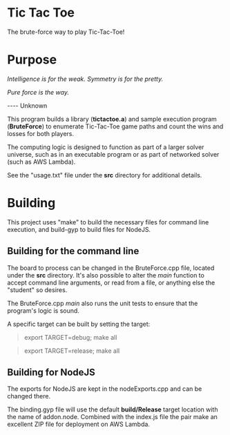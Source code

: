 # Tic Tac Toe
The brute-force way to play Tic-Tac-Toe!

# Purpose
*Intelligence is for the weak.  Symmetry is for the pretty.*

*Pure force is the way.*

---- Unknown

This program builds a library (**tictactoe.a**) and
sample execution program (**BruteForce**) to enumerate
Tic-Tac-Toe game paths and count the wins and losses
for both players.

The computing logic is designed to function as part
of a larger solver universe, such as in an executable
program or as part of networked solver (such as
AWS Lambda).

See the "usage.txt" file under the **src** directory
for additional details.

# Building
This project uses "make" to build the necessary files
for command line execution, and build-gyp to build files
for NodeJS.

## Building for the command line
The board to process can be changed in the BruteForce.cpp
file, located under the **src** directory.  It's also
possible to alter the *main* function to accept command
line arguments, or read from a file, or anything else
the "student" so desires.

The BruteForce.cpp *main* also runs the unit tests to
ensure that the program's logic is sound.

A specific target can be built by setting the target:

> export TARGET=debug;
> make all

> export TARGET=release;
> make all

## Building for NodeJS
The exports for NodeJS are kept in the nodeExports.cpp and
can be changed there.

The binding.gyp file will use the default **build/Release**
target location with the name of addon.node.  Combined with
the index.js file the pair make an excellent ZIP file for
deployment on AWS Lambda.
 